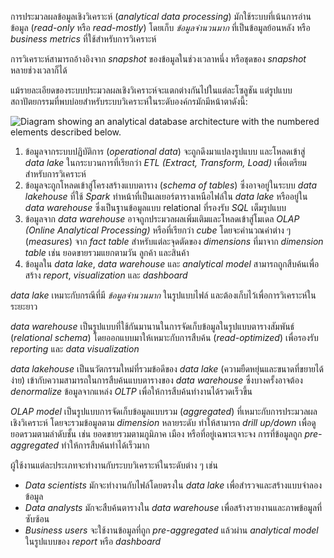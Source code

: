 
การประมวลผลข้อมูลเชิงวิเคราะห์ (_analytical data processing_) มักใช้ระบบที่เน้นการอ่านข้อมูล (_read-only_ หรือ _read-mostly_) โดยเก็บ _ข้อมูลจำนวนมาก_ ที่เป็นข้อมูลย้อนหลัง หรือ _business metrics_ ที่ใช้สำหรับการวิเคราะห์

การวิเคราะห์สามารถอ้างอิงจาก _snapshot_ ของข้อมูลในช่วงเวลาหนึ่ง หรือชุดของ _snapshot_ หลายช่วงเวลาก็ได้

แม้รายละเอียดของระบบประมวลผลเชิงวิเคราะห์จะแตกต่างกันไปในแต่ละโซลูชัน แต่รูปแบบสถาปัตยกรรมที่พบบ่อยสำหรับระบบวิเคราะห์ในระดับองค์กรมักมีหน้าตาดังนี้:

![Diagram showing an analytical database architecture with the numbered elements described below.](https://learn.microsoft.com/en-us/training/wwl-data-ai/explore-core-data-concepts/media/analytical-processing.png)

1. ข้อมูลจากระบบปฏิบัติการ (_operational data_) จะถูกดึงมาแปลงรูปแบบ และโหลดเข้าสู่ _data lake_ ในกระบวนการที่เรียกว่า _ETL (Extract, Transform, Load)_ เพื่อเตรียมสำหรับการวิเคราะห์  
2. ข้อมูลจะถูกโหลดเข้าสู่โครงสร้างแบบตาราง (_schema of tables_) ซึ่งอาจอยู่ในระบบ _data lakehouse_ ที่ใช้ _Spark_ ทำหน้าที่เป็นเลเยอร์ตารางเหนือไฟล์ใน _data lake_ หรืออยู่ใน _data warehouse_ ซึ่งเป็นฐานข้อมูลแบบ relational ที่รองรับ _SQL_ เต็มรูปแบบ  
3. ข้อมูลจาก _data warehouse_ อาจถูกประมวลผลเพิ่มเติมและโหลดเข้าสู่โมเดล _OLAP (Online Analytical Processing)_ หรือที่เรียกว่า _cube_ โดยจะคำนวณค่าต่าง ๆ (_measures_) จาก _fact table_ สำหรับแต่ละจุดตัดของ _dimensions_ ที่มาจาก _dimension table_ เช่น ยอดขายรวมแยกตามวัน ลูกค้า และสินค้า  
4. ข้อมูลใน _data lake_, _data warehouse_ และ _analytical model_ สามารถถูกสืบค้นเพื่อสร้าง _report_, _visualization_ และ _dashboard_

_data lake_ เหมาะกับกรณีที่มี _ข้อมูลจำนวนมาก_ ในรูปแบบไฟล์ และต้องเก็บไว้เพื่อการวิเคราะห์ในระยะยาว

_data warehouse_ เป็นรูปแบบที่ใช้กันมานานในการจัดเก็บข้อมูลในรูปแบบตารางสัมพันธ์ (_relational schema_) โดยออกแบบมาให้เหมาะกับการสืบค้น (_read-optimized_) เพื่อรองรับ _reporting_ และ _data visualization_

_data lakehouse_ เป็นนวัตกรรมใหม่ที่รวมข้อดีของ _data lake_ (ความยืดหยุ่นและขนาดที่ขยายได้ง่าย) เข้ากับความสามารถในการสืบค้นแบบตารางของ _data warehouse_ ซึ่งบางครั้งอาจต้อง _denormalize_ ข้อมูลจากแหล่ง _OLTP_ เพื่อให้การสืบค้นทำงานได้รวดเร็วขึ้น

_OLAP model_ เป็นรูปแบบการจัดเก็บข้อมูลแบบรวม (_aggregated_) ที่เหมาะกับการประมวลผลเชิงวิเคราะห์ โดยจะรวมข้อมูลตาม _dimension_ หลายระดับ ทำให้สามารถ _drill up/down_ เพื่อดูยอดรวมตามลำดับชั้น เช่น ยอดขายรวมตามภูมิภาค เมือง หรือที่อยู่เฉพาะเจาะจง การที่ข้อมูลถูก _pre-aggregated_ ทำให้การสืบค้นทำได้เร็วมาก

ผู้ใช้งานแต่ละประเภทจะทำงานกับระบบวิเคราะห์ในระดับต่าง ๆ เช่น

- _Data scientists_ มักจะทำงานกับไฟล์โดยตรงใน _data lake_ เพื่อสำรวจและสร้างแบบจำลองข้อมูล  
- _Data analysts_ มักจะสืบค้นตารางใน _data warehouse_ เพื่อสร้างรายงานและภาพข้อมูลที่ซับซ้อน  
- _Business users_ จะใช้งานข้อมูลที่ถูก _pre-aggregated_ แล้วผ่าน _analytical model_ ในรูปแบบของ _report_ หรือ _dashboard_
